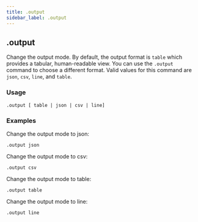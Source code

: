 ```yaml
---
title: .output
sidebar_label: .output
---
```


## .output
Change the output mode.  By default, the output format is `table` which provides a tabular, human-readable view. You can use the `.output` command to choose a different format.  Valid values for this command are `json`, `csv`, `line`, and `table`.


### Usage
```
.output [ table | json | csv | line]
```

### Examples
Change the output mode to json:
```
.output json
```

Change the output mode to csv:
```
.output csv
```

Change the output mode to table:
```
.output table
```

Change the output mode to line:
```
.output line
```